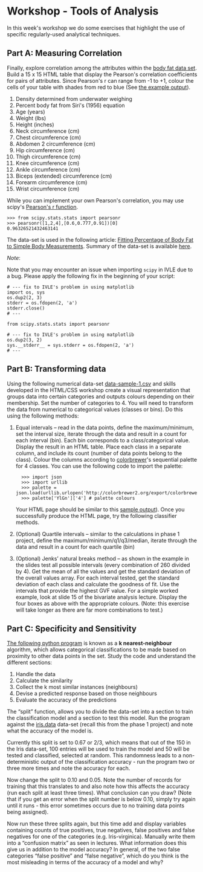 ﻿Workshop - Tools of Analysis
=========================

In this week's workshop we do some exercises that highlight the use of specific regularly-used analytical techniques.

Part A: Measuring Correlation
-------------------

Finally, explore correlation among the attributes within the [body fat data set](assets/body-fat.csv). Build a 15 x 15 HTML table that display the Pearson's correlation coefficients for pairs of attributes. Since Pearson's r can range from -1 to +1, colour the cells of your table with shades from red to blue (See [the example output](assets/pearson-sample.html)).

1. Density determined from underwater weighing
2. Percent body fat from Siri's (1956) equation
3. Age (years)
4. Weight (lbs)
5. Height (inches)
6. Neck circumference (cm)
7. Chest circumference (cm)
8. Abdomen 2 circumference (cm)
9. Hip circumference (cm)
10. Thigh circumference (cm)
11. Knee circumference (cm)
12. Ankle circumference (cm)
13. Biceps (extended) circumference (cm)
14. Forearm circumference (cm)
15.  Wrist circumference (cm)

While you can implement your own Pearson's correlation, you may use scipy's [Pearson's r function](http://docs.scipy.org/doc/scipy/reference/generated/scipy.stats.pearsonr.html).

    >>> from scipy.stats.stats import pearsonr
    >>> pearsonr([1,2,4],[0.6,0.777,0.91])[0]
    0.96326521432463141

The data-set is used in the following article: [Fitting Percentage of Body Fat to Simple Body Measurements](http://www.amstat.org/publications/jse/v4n1/datasets.johnson.html). Summary of the data-set is available [here](http://lib.stat.cmu.edu/datasets/bodyfat).

*Note*:

Note that you may encounter an issue when importing `scipy` in IVLE due to a bug. Please apply the following fix in the beginning of your script:

    # --- fix to IVLE's problem in using matplotlib
    import os, sys
    os.dup2(2, 3)
    stderr = os.fdopen(2, 'a')
    stderr.close()
    # ---

    from scipy.stats.stats import pearsonr

    # --- fix to IVLE's problem in using matplotlib
    os.dup2(3, 2)
    sys.__stderr__ = sys.stderr = os.fdopen(2, 'a')
    # ---

Part B: Transforming data
-------------------------

Using the following numerical data-set [data-sample-1.csv](assets/data-sample-1.csv) and skills developed in the HTML/CSS workshop create a visual representation that groups data into certain categories and outputs colours depending on their membership. Set the number of categories to 4. You will need to transform the data from numerical to categorical values (classes or bins). Do this using the following methods:

1. Equal intervals – read in the data points, define the maximum/minimum, set the interval size, iterate through the data and result in a count for each interval (bin). Each bin corresponds to a class/categorical value. Display the result in an HTML table. Place each class in a separate column, and include its count (number of data points belong to the class).
Colour the columns according to [colorbrewer](http://colorbrewer2.org)'s sequential palette for 4 classes. You can use the following code to import the palette:

         >>> import json
         >>> import urllib
         >>> palette = json.load(urllib.urlopen('http://colorbrewer2.org/export/colorbrewer.json'))
         >>> palette['YlGn']['4'] # palette colours

    Your HTML page should be similar to this [sample output](assets/uni-classifier.py.html)). Once you successfully produce the HTML page, try the following classifier methods.

2. (Optional) Quartile intervals – similar to the calculations in phase 1 project, define the maximum/minimum/q1/q3/median, iterate through the data and result in a count for each quartile (bin)

3. (Optional) Jenks’ natural breaks method – as shown in the example in the slides test all possible intervals (every combination of 260 divided by 4). Get the mean of all the values and get the standard deviation of the overall values array. For each interval tested, get the standard deviation of each class and calculate the goodness of fit. Use the intervals that provide the highest GVF value. For a simple worked example, look at slide 15 of the bivariate analysis lecture. Display the four boxes as above with the appropriate colours. (Note: this exercise will take longer as there are far more combinations to test.)

Part C: Specificity and Sensitivity
------------------------------------

[The following python program](assets/knn_classifier.py) is known as a **k nearest-neighbour** algorithm, which allows categorical classifications to be made based on proximity to other data points in the set. Study the code and understand the different sections:

1. Handle the data
2. Calculate the similarity
3. Collect the k most similar instances (neighbours)
4. Devise a predicted response based on those neighbours
5. Evaluate the accuracy of the predictions

The “split” function, allows you to divide the data-set into a section to train the classification model and a section to test this model. Run the program against the [iris.data](assets/iris.data) data-set (recall this from the phase 1 project) and note what the accuracy of the model is.

Currently this split is set to 0.67 or 2/3, which means that out of the 150 in the Iris data-set, 100 entries will be used to train the model and 50 will be tested and classified, selected at random. This randomness leads to a non-deterministic output of the classification accuracy - run the program two or three more times and note the accuracy for each.

Now change the split to 0.10 and 0.05. Note the number of records for training that this translates to and also note how this affects the accuracy (run each split at least three times). What conclusion can you draw? (Note that if you get an error when the split number is below 0.10, simply try again until it runs - this error sometimes occurs due to no training data points being assigned).

Now run these three splits again, but this time add and display variables containing counts of true positives, true negatives, false positives and false negatives for one of the categories (e.g. Iris-virginica). Manually write them into a “confusion matrix” as seen in lectures. What information does this give us in addition to the model accuracy? In general, of the two false categories “false positive” and “false negative”, which do you think is the most misleading in terms of the accuracy of a model and why?

